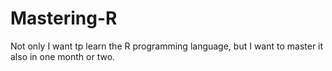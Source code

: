 # Mastering-R
Not only I want tp learn the R programming language, but I want to master it also in one month or two.
